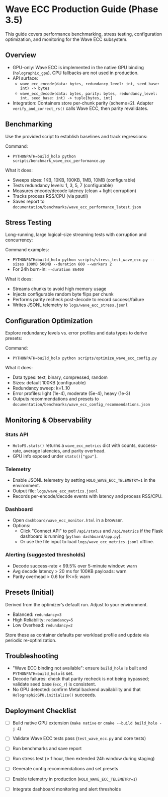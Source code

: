 # Wave ECC Production Guide (Phase 3.5)

This guide covers performance benchmarking, stress testing, configuration optimization, and monitoring for the Wave ECC subsystem.

## Overview
- GPU-only: Wave ECC is implemented in the native GPU binding (`holographic_gpu`). CPU fallbacks are not used in production.
- API surface:
  - `wave_ecc_encode(data: bytes, redundancy_level: int, seed_base: int) -> bytes`
  - `wave_ecc_decode(data: bytes, parity: bytes, redundancy_level: int, seed_base: int) -> tuple[bytes, int]`
- Integration: Containers store per-chunk parity (scheme=2). Adapter `verify_and_correct_rs()` calls Wave ECC, then parity revalidates.

## Benchmarking
Use the provided script to establish baselines and track regressions:

Command:
- `PYTHONPATH=build_holo python scripts/benchmark_wave_ecc_performance.py`

What it does:
- Sweeps sizes: 1KB, 10KB, 100KB, 1MB, 10MB (configurable)
- Tests redundancy levels: 1, 3, 5, 7 (configurable)
- Measures encode/decode latency (clean + light corruption)
- Tracks process RSS/CPU (via psutil)
- Saves report to `documentation/benchmarks/wave_ecc_performance_latest.json`

## Stress Testing
Long-running, large logical-size streaming tests with corruption and concurrency:

Command examples:
- `PYTHONPATH=build_holo python scripts/stress_test_wave_ecc.py --sizes 100MB 500MB --duration 600 --workers 2`
- For 24h burn-in: `--duration 86400`

What it does:
- Streams chunks to avoid high memory usage
- Injects configurable random byte flips per chunk
- Performs parity recheck post-decode to record success/failure
- Writes JSONL telemetry to `logs/wave_ecc_stress.jsonl`

## Configuration Optimization
Explore redundancy levels vs. error profiles and data types to derive presets:

Command:
- `PYTHONPATH=build_holo python scripts/optimize_wave_ecc_config.py`

What it does:
- Data types: text, binary, compressed, random
- Sizes: default 100KB (configurable)
- Redundancy sweep: k=1..10
- Error profiles: light (1e-4), moderate (5e-4), heavy (1e-3)
- Outputs recommendations and presets to `documentation/benchmarks/wave_ecc_config_recommendations.json`

## Monitoring & Observability
### Stats API
- `HoloFS.stats()` returns a `wave_ecc_metrics` dict with counts, success-rate, average latencies, and parity overhead.
- GPU info exposed under `stats()["gpu"]`.

### Telemetry
- Enable JSONL telemetry by setting `HOLO_WAVE_ECC_TELEMETRY=1` in the environment.
- Output file: `logs/wave_ecc_metrics.jsonl`
- Records per-encode/decode events with latency and process RSS/CPU.

### Dashboard
- Open `dashboard/wave_ecc_monitor.html` in a browser.
- Options:
  - Click "Connect API" to poll `/api/status` and `/api/metrics` if the Flask dashboard is running (`python dashboard/app.py`).
  - Or use the file input to load `logs/wave_ecc_metrics.jsonl` offline.

### Alerting (suggested thresholds)
- Decode success-rate < 99.5% over 5-minute window: warn
- Avg decode latency > 20 ms for 100KB payloads: warn
- Parity overhead > 0.6 for R<=5: warn

## Presets (Initial)
Derived from the optimizer’s default run. Adjust to your environment.

- Balanced: `redundancy=3`
- High Reliability: `redundancy=5`
- Low Overhead: `redundancy=2`

Store these as container defaults per workload profile and update via periodic re-optimization.

## Troubleshooting
- "Wave ECC binding not available": ensure `build_holo` is built and `PYTHONPATH=build_holo` is set.
- Decode failures: check that parity recheck is not being bypassed; validate seed base (`ecc_r`) is consistent.
- No GPU detected: confirm Metal backend availability and that `HolographicGPU.initialize()` succeeds.

## Deployment Checklist
- [ ] Build native GPU extension (`make native` or `cmake --build build_holo -j 4`)
- [ ] Validate Wave ECC tests pass (`test_wave_ecc.py` and core tests)
- [ ] Run benchmarks and save report
- [ ] Run stress test (≥ 1 hour, then extended 24h window during staging)
- [ ] Generate config recommendations and set presets
- [ ] Enable telemetry in production (`HOLO_WAVE_ECC_TELEMETRY=1`)
- [ ] Integrate dashboard monitoring and alert thresholds

